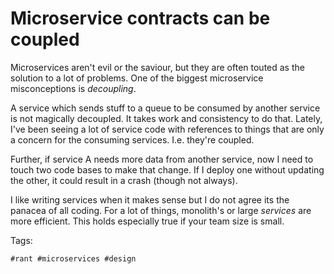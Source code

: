 # Microservice contracts can be coupled

Microservices aren't evil or the saviour, but they are often
touted as the solution to a lot of problems. One of the biggest
microservice misconceptions is *decoupling*.

A service which sends stuff to a queue to be consumed by 
another service is not magically decoupled. It takes work
and consistency to do that. Lately, I've been seeing a lot
of service code with references to things that are only a
concern for the consuming services. I.e. they're coupled.

Further, if service A needs more data from another service, now I need
to touch two code bases to make that change. If I deploy one without 
updating the other, it could result in a crash (though not always). 


I like writing services when it makes sense but I do not agree its the
panacea of all coding. For a lot of things, monolith's or large 
*services* are more efficient. This holds especially true if your team
size is small.

Tags:

    #rant #microservices #design
